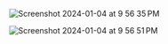 ![Screenshot 2024-01-04 at 9 56 35 PM](https://github.com/suhailajaz/Give-me-the-Exchange/assets/113661825/0c3af42f-cb8c-4794-b0e8-461ddc9ef18f)

![Screenshot 2024-01-04 at 9 56 51 PM](https://github.com/suhailajaz/Give-me-the-Exchange/assets/113661825/484c94af-f620-4005-a001-aa0af0df4798)
